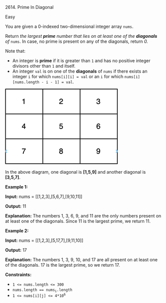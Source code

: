 2614\. Prime In Diagonal

Easy

You are given a 0-indexed two-dimensional integer array `nums`.

Return _the largest **prime** number that lies on at least one of the **diagonals** of_ `nums`. In case, no prime is present on any of the diagonals, return _0._

Note that:

*   An integer is **prime** if it is greater than `1` and has no positive integer divisors other than `1` and itself.
*   An integer `val` is on one of the **diagonals** of `nums` if there exists an integer `i` for which `nums[i][i] = val` or an `i` for which `nums[i][nums.length - i - 1] = val`.

![](screenshot-2023-03-06-at-45648-pm.png)

In the above diagram, one diagonal is **[1,5,9]** and another diagonal is **[3,5,7]**.

**Example 1:**

**Input:** nums = [[1,2,3],[5,6,7],[9,10,11]]

**Output:** 11

**Explanation:** The numbers 1, 3, 6, 9, and 11 are the only numbers present on at least one of the diagonals. Since 11 is the largest prime, we return 11.

**Example 2:**

**Input:** nums = [[1,2,3],[5,17,7],[9,11,10]]

**Output:** 17

**Explanation:** The numbers 1, 3, 9, 10, and 17 are all present on at least one of the diagonals. 17 is the largest prime, so we return 17.

**Constraints:**

*   `1 <= nums.length <= 300`
*   <code>nums.length == nums<sub>i</sub>.length</code>
*   <code>1 <= nums[i][j] <= 4*10<sup>6</sup></code>